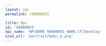 ```yaml
---
layout: npc
permalink: /90000055

title: Npc
id: '90000055'
npc_name: 'NPCNAME_90000055_NAME:[F]Develop'
icon_url: 'portrait/mob/_p.png'
---
```

